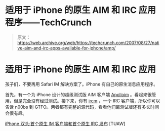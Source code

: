 # 适用于 iPhone 的原生 AIM 和 IRC 应用程序——TechCrunch

> 原文：<https://web.archive.org/web/https://techcrunch.com/2007/08/27/native-aim-and-irc-apps-available-for-iphone/amp/>

# 适用于 iPhone 的原生 AIM 和 IRC 应用

孩子们，不要再用 Safari IM 解决方案了。iPhone 有自己的原生消息应用程序。

首先，有一个为 iPhone 设计的超级测试版 AIM 客户端 [Apolloim](https://web.archive.org/web/20161108070259/http://apolloim.googlecode.com/files/ApolloIM.zip) 。看起来很管用，但是完全没有经过测试。接下来，你有 [ircm](https://web.archive.org/web/20161108070259/http://code.google.com/p/ircm/) ，一个 IRC 客户端，所以你可以告诉 n00bs 到 GTFO。两者都有完整的源代码，看看他们离测试版还有多长时间会很有趣。

[iPhone 双头:首个原生 IM 客户端和首个原生 IRC 发布](https://web.archive.org/web/20161108070259/http://www.tuaw.com/2007/08/27/iphone-double-header-first-native-im-client-and-first-native-ir/) [TUAW]